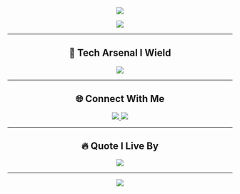 <p align="center">
  <img src="https://capsule-render.vercel.app/api?type=waving&color=0:191970,100:8A2BE2&height=200&section=header&text=Hey%20I'm%20Sohan%20Ganji%20👨‍💻&fontSize=40&fontColor=ffffff&animation=fadeIn"/>
</p>

<p align="center">
  <img src="https://readme-typing-svg.demolab.com?font=Fira+Code&duration=2000&pause=500&color=F8F8F8&center=true&vCenter=true&width=600&lines=Engineering+Student+%7C+Developer+%7C+Tech+Explorer;Debugging+My+Way+Through+Life;Doing+what+I+do+to+be+me+%F0%9F%94%A5"/>
</p>

---

<h2 align="center">🌟 Tech Arsenal I Wield</h2>

<p align="center">
  <img src="https://skillicons.dev/icons?i=c,cpp,java,js,python,html,css,sql,git,github,vscode,linux&perline=8" />
</p>

---

<h2 align="center">🌐 Connect With Me</h2>

<p align="center">
  <a href="mailto:sohan.ganji2151@gmail.com">
    <img src="https://img.shields.io/badge/-Email-D14836?style=for-the-badge&logo=gmail&logoColor=white"/>
  </a>
  <a href="https://linkedin.com/in/SohanGanji006">
    <img src="https://img.shields.io/badge/-LinkedIn-0A66C2?style=for-the-badge&logo=linkedin&logoColor=white"/>
  </a>
</p>

---

<h2 align="center">🔥 Quote I Live By</h2>

<p align="center">
  <img src="https://readme-typing-svg.demolab.com?font=Fira+Code&pause=1000&color=00FF7F&center=true&vCenter=true&width=450&lines=Do+what+you+do+to+be+you!!"/>
</p>

---

<p align="center">
  <img src="https://capsule-render.vercel.app/api?type=waving&color=0:8A2BE2,100:191970&height=120&section=footer"/>
</p>
